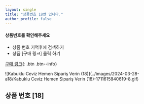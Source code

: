 ```yaml
---
layout: single
title: "상품번호 18번 입니다."
author_profile: false
---
```




<div class="notice--info">
<h4> 상품번호를 확인해주세요 </h4>
<ul>
    <li> 상품 번호 기억후에 검색하기 </li>
    <li> 상품 [구매 링크] 클릭 하기 </li>
</ul>
</div>


[구매 링크](https://link.coupang.com/a/bvOmwl){: .btn .btn--info}



![Kabuklu Ceviz   Hemen Sipariş Verin (18)](../images/2024-03-28-a18/Kabuklu Ceviz   Hemen Sipariş Verin (18)-1711615840619-8.gif)



## 상품 번호 [18]